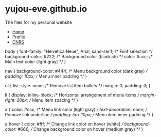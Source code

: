 # yujou-eve.github.io
The files for my personal website
<!DOCTYPE html>
<html>
<head>
  <link rel="stylesheet" href="styles.css"> <!-- Import the CSS stylesheet -->
</head>
<body>
  <nav>
    <ul>
      <li><a href="#home">Home</a></li>
      <li><a href="#profile">Profile</a></li>
      <li><a href="#cnrs">CNRS</a></li>
    </ul>
  </nav>
  <!-- You can add your other content here -->
</body>
</html>
body {
  font-family: "Helvetica Neue", Arial, sans-serif; /* Font selection */
  background-color: #222; /* Background color (blackish) */
  color: #ccc; /* Main text color (light gray) */
}

nav {
  background-color: #444; /* Menu background color (dark gray) */
  padding: 10px; /* Menu inner padding */
}

ul {
  list-style: none; /* Remove list item bullets */
  margin: 0;
  padding: 0;
}

li {
  display: inline-block; /* Horizontal arrangement of menu items */
  margin-right: 20px; /* Menu item spacing */
}

a {
  color: #ccc; /* Menu link color (light gray) */
  text-decoration: none; /* Remove link underline */
  padding: 5px 10px; /* Menu item inner padding */
}

a:hover {
  color: #fff; /* Change link color on hover (white) */
  background-color: #666; /* Change background color on hover (medium gray) */
}



